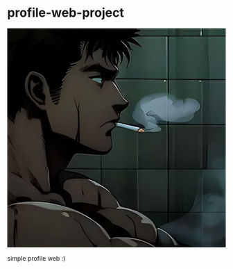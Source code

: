 # profile-web-project
![Shimmering Text Effect](https://github.com/mrxdevofc/profile-web-project/blob/main/cigarett%20hub.jpg)

simple profile web :)
